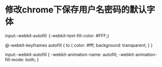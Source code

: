 <!--
 * @Author: your name
 * @Date: 2019-11-07 18:09:21
 * @LastEditTime: 2019-11-20 16:12:36
 * @LastEditors: Please set LastEditors
 * @Description: In User Settings Edit
 * @FilePath: \myvuepress\docs\每日一学\3-Chrome自动填充的密码的样式.md
 -->
# 修改chrome下保存用户名密码的默认字体

input:-webkit-autofill ｛-webkit-text-fill-color: #FFF;｝


@-webkit-keyframes autofill {
    to {
        color: #fff;
        background: transparent;
    }
}

input:-webkit-autofill {
    -webkit-animation-name: autofill;
    -webkit-animation-fill-mode: both;
}